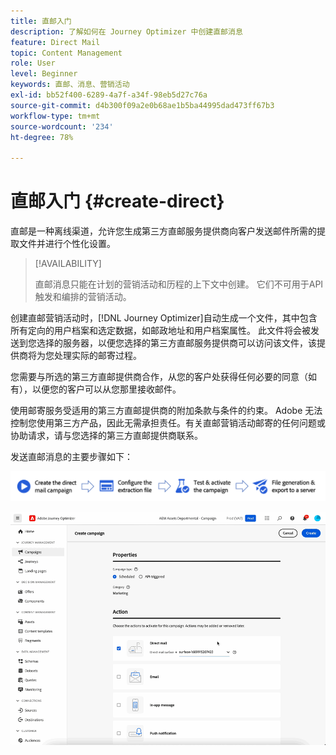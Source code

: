 ```yaml
---
title: 直邮入门
description: 了解如何在 Journey Optimizer 中创建直邮消息
feature: Direct Mail
topic: Content Management
role: User
level: Beginner
keywords: 直邮、消息、营销活动
exl-id: bb52f400-6289-4a7f-a34f-98eb5d27c76a
source-git-commit: d4b300f09a2e0b68ae1b5ba44995dad473ff67b3
workflow-type: tm+mt
source-wordcount: '234'
ht-degree: 78%

---
```


# 直邮入门 {#create-direct}

直邮是一种离线渠道，允许您生成第三方直邮服务提供商向客户发送邮件所需的提取文件并进行个性化设置。

>[!AVAILABILITY]
>
>直邮消息只能在计划的营销活动和历程的上下文中创建。 它们不可用于API触发和编排的营销活动。

创建直邮营销活动时，[!DNL Journey Optimizer]自动生成一个文件，其中包含所有定向的用户档案和选定数据，如邮政地址和用户档案属性。 此文件将会被发送到您选择的服务器，以便您选择的第三方直邮服务提供商可以访问该文件，该提供商将为您处理实际的邮寄过程。

您需要与所选的第三方直邮提供商合作，从您的客户处获得任何必要的同意（如有），以便您的客户可以从您那里接收邮件。

使用邮寄服务受适用的第三方直邮提供商的附加条款与条件的约束。 Adobe 无法控制您使用第三方产品，因此无需承担责任。有关直邮营销活动邮寄的任何问题或协助请求，请与您选择的第三方直邮提供商联系。

发送直邮消息的主要步骤如下：

![](assets/dm-creation-process.png)

![](../rn/assets/do-not-localize/gif-dm.gif)
